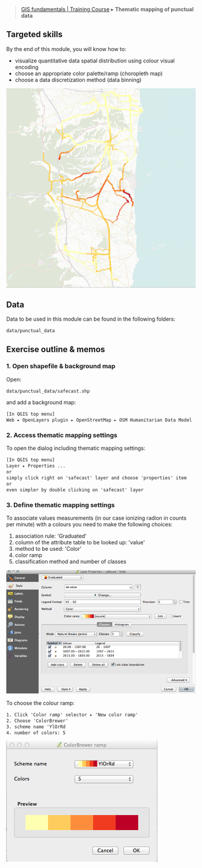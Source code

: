 > [GIS fundamentals | Training Course](agenda.md) ▸ **Thematic mapping of punctual data**

## Targeted skills
By the end of this module, you will know how to:
* visualize quantitative data spatial distribution using colour visual encoding
* choose an appropriate color palette/ramp (choropleth map)
* choose a data discretization method (data binning)

![Punctual data mapping](img/them-mapping-points-final.png)

## Data
Data to be used in this module can be found in the following folders:
```
data/punctual_data
```
## Exercise outline & memos

### 1. Open shapefile & background map
Open:
```
data/punctual_data/safecast.shp
```

and add a background map:
```
[In QGIS top menu] 
Web ▸ OpenLayers plugin ▸ OpenStreetMap ▸ OSM Humanitarian Data Model
```

### 2. Access thematic mapping settings

To open the dialog including thematic mapping settings:

```
[In QGIS top menu] 
Layer ▸ Properties ...
or
simply click right on 'safecast' layer and choose 'properties' item
or 
even simpler by double clicking on 'safecast' layer
```

### 3. Define thematic mapping settings

To associate values measurements (in our case ionizing radion in counts per minute) with a colours you need to make the following choices:

1. association rule: 'Graduated'
2. column of the attribute table to be looked up: 'value'
3. method to be used: 'Color'
4. color ramp
5. classification method and number of classes

![dialog](img/them-mapping-points-1.png)

To choose the colour ramp:

```
1. Click 'Color ramp' selector ▸ 'New color ramp'
2. Choose 'ColorBrewer'
3. scheme name 'YlOrRd
4. number of colors: 5
```
![palette](img/them-mapping-palette.png)


